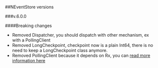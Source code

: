 ##NEventStore versions

###v.6.0.0

####Breaking changes

- Removed Dispatcher, you should dispatch with other mechanism, ex with a PollingClient
- Removed LongCheckpoint, checkpoint now is a plain Int64, there is no need to keep a LongCheckpoint class anymore. 
- Removed PollingClient because it depends on Rx, you can [read more information here](/src/NEventStore/Client/README.MD)

